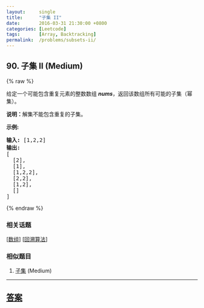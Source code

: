 ```yaml
---
layout:     single
title:      "子集 II"
date:       2016-03-31 21:30:00 +0800
categories: [Leetcode]
tags:       [Array, Backtracking]
permalink:  /problems/subsets-ii/
---
```


## 90. 子集 II (Medium)

{% raw %}

<p>给定一个可能包含重复元素的整数数组 <em><strong>nums</strong></em>，返回该数组所有可能的子集（幂集）。</p>

<p><strong>说明：</strong>解集不能包含重复的子集。</p>

<p><strong>示例:</strong></p>

<pre><strong>输入:</strong> [1,2,2]
<strong>输出:</strong>
[
  [2],
  [1],
  [1,2,2],
  [2,2],
  [1,2],
  []
]</pre>

{% endraw %}

### 相关话题
  [[数组](https://github.com/openset/leetcode/tree/master/tag/array/README.md)]
  [[回溯算法](https://github.com/openset/leetcode/tree/master/tag/backtracking/README.md)]

### 相似题目
  1. [子集](/problems/subsets) (Medium)

---

## [答案](https://github.com/openset/leetcode/tree/master/problems/subsets-ii)
